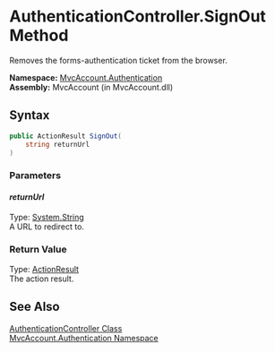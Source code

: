 AuthenticationController.SignOut Method
=======================================
Removes the forms-authentication ticket from the browser.

**Namespace:** [MvcAccount.Authentication][1]  
**Assembly:** MvcAccount (in MvcAccount.dll)

Syntax
------

```csharp
public ActionResult SignOut(
	string returnUrl
)
```

### Parameters

#### *returnUrl*
Type: [System.String][2]  
A URL to redirect to.

### Return Value
Type: [ActionResult][3]  
The action result.

See Also
--------
[AuthenticationController Class][4]  
[MvcAccount.Authentication Namespace][1]  

[1]: ../README.md
[2]: http://msdn.microsoft.com/en-us/library/s1wwdcbf
[3]: http://msdn.microsoft.com/en-us/library/dd493064
[4]: README.md
